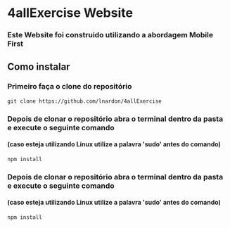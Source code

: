 # 4allExercise Website
### Este Website foi construido utilizando a abordagem Mobile First

## Como instalar

### Primeiro faça o clone do repositório
```
git clone https://github.com/lnardon/4allExercise
```

### Depois de clonar o repositório abra o terminal dentro da pasta e execute o seguinte comando
####  (caso esteja utilizando Linux utilize a palavra 'sudo' antes do comando)
```
npm install
```
### Depois de clonar o repositório abra o terminal dentro da pasta e execute o seguinte comando
####  (caso esteja utilizando Linux utilize a palavra 'sudo' antes do comando)
```
npm install
```